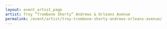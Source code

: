 ```yaml
---
layout: event_artist_page
artist: Troy “Trombone Shorty” Andrews & Orleans Avenue
permalink: /event/artist/troy-trombone-shorty-andrews-orleans-avenue/
---
```



